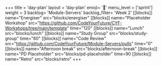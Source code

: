 +++
title = 'day-plan'
layout = 'day-plan'
emoji= '📝'
menu_level = ['sprint']
weight = 3
backlog= 'Module-Servers'
backlog_filter= 'Week 2'
[[blocks]]
name="Energiser"
src="blocks/energiser"
[[blocks]]
name="Placeholder Workshop"
src="https://github.com/CodeYourFuture/CYF-Workshops/tree/main/template"
time="120"
[[blocks]]
name="Lunch"
src="blocks/lunch"
[[blocks]]
name="Study Group"
src="blocks/study-group"
time="60"
[[blocks]]
name="Code Review"
src="https://github.com/CodeYourFuture/Module-Servers/pulls"
time="0"
[[blocks]]
name="Afternoon break"
src="blocks/afternoon-break"
[[blocks]]
name="PD Placeholder"
src="blocks/pd-placeholder"
time=90
[[blocks]]
name="Retro"
src="blocks/retro"
+++
